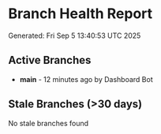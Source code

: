 # Branch Health Report
Generated: Fri Sep  5 13:40:53 UTC 2025

## Active Branches
- **main** - 12 minutes ago by Dashboard Bot

## Stale Branches (>30 days)
No stale branches found
